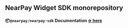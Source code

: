 ## NearPay Widget SDK monorepository

#### 📦`@nearpay/nearpay-sdk` Documentation [✈️ here](sdk/README.md)
